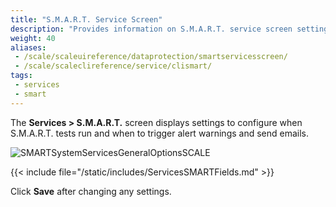 ```yaml
---
title: "S.M.A.R.T. Service Screen"
description: "Provides information on S.M.A.R.T. service screen settings."
weight: 40
aliases:
 - /scale/scaleuireference/dataprotection/smartservicesscreen/
 - /scale/scaleclireference/service/clismart/
tags:
 - services
 - smart
---
```


The **Services > S.M.A.R.T.** screen displays settings to configure when S.M.A.R.T. tests run and when to trigger alert warnings and send emails.

![SMARTSystemServicesGeneralOptionsSCALE](/images/SCALE/SystemSettings/SMARTSystemServicesGeneralOptionsSCALE.png "Services S.M.A.R.T. Options")

{{< include file="/static/includes/ServicesSMARTFields.md" >}}

Click **Save** after changing any settings.
